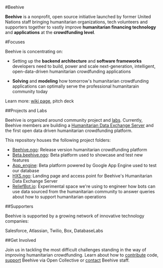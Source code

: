 #Beehive

**Beehive** is a nonprofit, open source initiative launched by former United Nations staff bringing humanitarian organizations, tech volunteers and supporters together to vastly improve **humanitarian financing technology** and **applications** at the **crowdfunding level**.

#Focuses

Beehive is concentrating on:

- Setting up the **backend architecture** and **software frameworks** developers need to build, power and scale next-generation, intelligent, open-data-driven humanitarian crowdfunding applications

- **Solving** and **modeling** how tomorrow's humanitarian crowdfunding applications can optimally serve the professional humanitarain community today

Learn more: [wiki page](https://github.com/BeehiveNGO/Beehive/wiki/Beehive-Initiative), pitch deck

##Projects and Labs

Beehive is organized around community project and [labs](https://github.com/BeehiveNGO/Beehive/wiki/Labs). Currently, Beehive members are building a [Humanitarian Data Exchange Server](https://github.com/BeehiveNGO/Beehive/wiki/Humanitarian-Exchange-Server) and the first open data driven humanitarian crowdfunding platform.

This repository houses the following project folders:

- [Beehive.ngo](): Release version humanitarian crowdfunding platform
- [Beta.beehive.ngo](): Beta platform used to showcase and test new features 
- [App_engine](): Beta platform powered by Google App Engine used to test our database
- [HXS.ngo](): Landing page and access point for Beehive's Humanitarian Data Exchange Server
- [ReliefBot.io](): Experimental space we're using to engineer how bots can use data sourced from the humanitarian community to answer queries about how to support humanitarian operations

##Supporters

Beehive is supported by a growing network of innovative technology companies:

Salesforce, Atlassian, Twilio, Box, DatabaseLabs

##Get Involved

Join us in tackling the most difficult challenges standing in the way of improving humanitarian crowdfunding. Learn about how to [contribute](https://github.com/BeehiveNGO/Beehive/wiki/Contribute) code, [support](https://opencollective.com/beehive) Beehive via Open Collective or [contact](https://github.com/BeehiveNGO/Beehive/wiki/Contact) Beehive staff.

